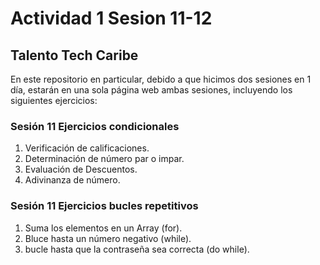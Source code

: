 # Actividad 1 Sesion 11-12
## Talento Tech Caribe
En este repositorio en particular, debido a que hicimos dos sesiones en 1 día, estarán en una sola página web ambas sesiones, incluyendo los siguientes ejercicios:

### Sesión 11 Ejercicios condicionales
1. Verificación de calificaciones. 
2. Determinación de número par o impar.
3. Evaluación de Descuentos.
4. Adivinanza de número.

### Sesión 11 Ejercicios bucles repetitivos
1. Suma los elementos en un Array (for).
2. Bluce hasta un número negativo (while).
3. bucle hasta que la contraseña sea correcta (do while).

